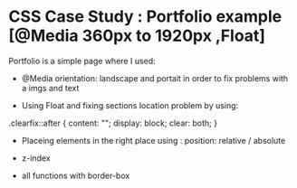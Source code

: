 # CSS Case Study : Portfolio example [@Media 360px to  1920px ,Float]

Portfolio is a simple page where I used: 

- @Media orientation: landscape and portait in order to fix problems with a imgs and text 

- Using Float and fixing sections location problem by using: 

 .clearfix::after {
  content: "";
  display: block;
  clear: both;
}

- Placeing elements in the right place using : position: relative / absolute

- z-index 

- all functions with border-box
